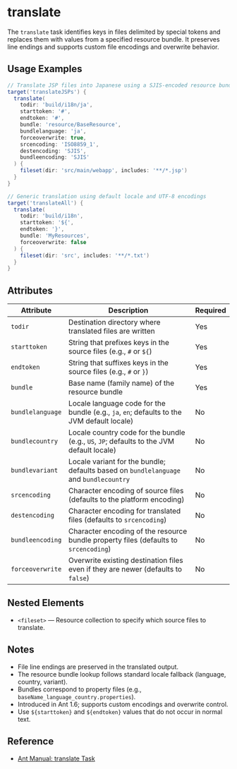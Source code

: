 # translate

The `translate` task identifies keys in files delimited by special tokens and replaces them with values from a specified resource bundle. It preserves line endings and supports custom file encodings and overwrite behavior.

## Usage Examples

```groovy
// Translate JSP files into Japanese using a SJIS-encoded resource bundle
target('translateJSPs') {
  translate(
    todir: 'build/i18n/ja',
    starttoken: '#',
    endtoken: '#',
    bundle: 'resource/BaseResource',
    bundlelanguage: 'ja',
    forceoverwrite: true,
    srcencoding: 'ISO8859_1',
    destencoding: 'SJIS',
    bundleencoding: 'SJIS'
  ) {
    fileset(dir: 'src/main/webapp', includes: '**/*.jsp')
  }
}

// Generic translation using default locale and UTF-8 encodings
target('translateAll') {
  translate(
    todir: 'build/i18n',
    starttoken: '${',
    endtoken: '}',
    bundle: 'MyResources',
    forceoverwrite: false
  ) {
    fileset(dir: 'src', includes: '**/*.txt')
  }
}
```

## Attributes

| Attribute        | Description                                                                                | Required |
|------------------|--------------------------------------------------------------------------------------------|----------|
| `todir`          | Destination directory where translated files are written                                   | Yes      |
| `starttoken`     | String that prefixes keys in the source files (e.g., `#` or `${`)                          | Yes      |
| `endtoken`       | String that suffixes keys in the source files (e.g., `#` or `}`)                           | Yes      |
| `bundle`         | Base name (family name) of the resource bundle                                             | Yes      |
| `bundlelanguage` | Locale language code for the bundle (e.g., `ja`, `en`; defaults to the JVM default locale) | No       |
| `bundlecountry`  | Locale country code for the bundle (e.g., `US`, `JP`; defaults to the JVM default locale)  | No       |
| `bundlevariant`  | Locale variant for the bundle; defaults based on `bundlelanguage` and `bundlecountry`      | No       |
| `srcencoding`    | Character encoding of source files (defaults to the platform encoding)                     | No       |
| `destencoding`   | Character encoding for translated files (defaults to `srcencoding`)                        | No       |
| `bundleencoding` | Character encoding of the resource bundle property files (defaults to `srcencoding`)       | No       |
| `forceoverwrite` | Overwrite existing destination files even if they are newer (defaults to `false`)          | No       |

## Nested Elements

- `<fileset>` — Resource collection to specify which source files to translate.

## Notes

- File line endings are preserved in the translated output.
- The resource bundle lookup follows standard locale fallback (language, country, variant).
- Bundles correspond to property files (e.g., `baseName_language_country.properties`).
- Introduced in Ant 1.6; supports custom encodings and overwrite control.
- Use `${starttoken}` and `${endtoken}` values that do not occur in normal text.

## Reference

- [Ant Manual: translate Task](https://ant.apache.org/manual/Tasks/translate.html)
